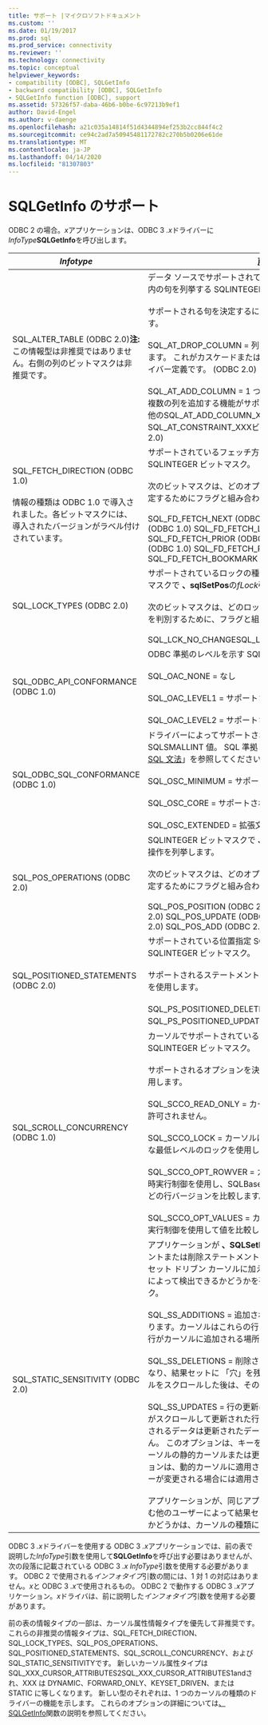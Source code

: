 ```yaml
---
title: サポート |マイクロソフトドキュメント
ms.custom: ''
ms.date: 01/19/2017
ms.prod: sql
ms.prod_service: connectivity
ms.reviewer: ''
ms.technology: connectivity
ms.topic: conceptual
helpviewer_keywords:
- compatibility [ODBC], SQLGetInfo
- backward compatibility [ODBC], SQLGetInfo
- SQLGetInfo function [ODBC], support
ms.assetid: 57326f57-daba-46b6-b0be-6c97213b9ef1
author: David-Engel
ms.author: v-daenge
ms.openlocfilehash: a21c035a14814f51d4344894ef253b2cc844f4c2
ms.sourcegitcommit: ce94c2ad7a50945481172782c270b5b0206e61de
ms.translationtype: MT
ms.contentlocale: ja-JP
ms.lasthandoff: 04/14/2020
ms.locfileid: "81307803"
---
```

# <a name="sqlgetinfo-support"></a>SQLGetInfo のサポート
ODBC 2 の場合。*x*アプリケーションは、ODBC 3 *.x*ドライバーに*InfoType***SQLGetInfo**を呼び出します。  
  
|*Infotype*|戻り値|  
|----------------|-------------|  
|SQL_ALTER_TABLE (ODBC 2.0)**注:** この情報型は非推奨ではありません。右側の列のビットマスクは非推奨です。|データ ソースでサポートされている**ALTER TABLE**ステートメント内の句を列挙する SQLINTEGER ビットマスク。<br /><br /> サポートされる句を決定するには、次のビットマスクを使用します。<br /><br /> SQL_AT_DROP_COLUMN = 列を削除する機能がサポートされています。 これがカスケードまたは制限動作を生じるかどうかは、ドライバー定義です。 (ODBC 2.0)<br /><br /> SQL_AT_ADD_COLUMN = 1 つの ALTER TABLE ステートメントに複数の列を追加する機能がサポートされています。 このビットは、他のSQL_AT_ADD_COLUMN_XXXビットまたはSQL_AT_CONSTRAINT_XXXビットとは結合されません。 (ODBC 2.0)|  
|SQL_FETCH_DIRECTION (ODBC 1.0)<br /><br /> 情報の種類は ODBC 1.0 で導入されました。各ビットマスクには、導入されたバージョンがラベル付けされています。|サポートされているフェッチ方向オプションを列挙する SQLINTEGER ビットマスク。<br /><br /> 次のビットマスクは、どのオプションがサポートされているかを決定するためにフラグと組み合わせて使用されます。<br /><br /> SQL_FD_FETCH_NEXT (ODBC 1.0) SQL_FD_FETCH_FIRST (ODBC 1.0) SQL_FD_FETCH_LAST (ODBC 1.0) SQL_FD_FETCH_PRIOR (ODBC 1.0) SQL_FD_FETCH_ABSOLUTE (ODBC 1.0) SQL_FD_FETCH_RELATIVE (ODBC 1.0) SQL_FD_FETCH_BOOKMARK (ODBC 2.0)|  
|SQL_LOCK_TYPES (ODBC 2.0)|サポートされているロックの種類を列挙する SQLINTEGER ビットマスクで **、sqlSetPos**の*fLock*引数に対して使用できます。<br /><br /> 次のビットマスクは、どのロック・タイプがサポートされているかを判別するために、フラグと組み合わせて使用されます。<br /><br /> SQL_LCK_NO_CHANGESQL_LCK_EXCLUSIVESQL_LCK_UNLOCK|  
|SQL_ODBC_API_CONFORMANCE (ODBC 1.0)|ODBC 準拠のレベルを示す SQLSMALLINT 値。<br /><br /> SQL_OAC_NONE = なし<br /><br /> SQL_OAC_LEVEL1 = サポートされるレベル 1<br /><br /> SQL_OAC_LEVEL2 = サポートされるレベル 2|  
|SQL_ODBC_SQL_CONFORMANCE (ODBC 1.0)|ドライバーによってサポートされている SQL 文法を示す SQLSMALLINT 値。 SQL 準拠レベルの定義については、「[付録 C: SQL 文法](../../../odbc/reference/appendixes/appendix-c-sql-grammar.md)」を参照してください。<br /><br /> SQL_OSC_MINIMUM = サポートされる最小文法<br /><br /> SQL_OSC_CORE = サポートされるコア文法<br /><br /> SQL_OSC_EXTENDED = 拡張文法がサポートされています|  
|SQL_POS_OPERATIONS (ODBC 2.0)|SQLINTEGER ビットマスクで **、SQLSetPos**でサポートされている操作を列挙します。<br /><br /> 次のビットマスクは、どのオプションがサポートされているかを決定するためにフラグと組み合わせて使用されます。<br /><br /> SQL_POS_POSITION (ODBC 2.0) SQL_POS_REFRESH (ODBC 2.0) SQL_POS_UPDATE (ODBC 2.0) SQL_POS_DELETE (ODBC 2.0) SQL_POS_ADD (ODBC 2.0)|  
|SQL_POSITIONED_STATEMENTS (ODBC 2.0)|サポートされている位置指定 SQL ステートメントを列挙する SQLINTEGER ビットマスク。<br /><br /> サポートされるステートメントを判別するには、次のビットマスクを使用します。<br /><br /> SQL_PS_POSITIONED_DELETE、SQL_PS_POSITIONED_UPDATE、SQL_PS_SELECT_FOR_UPDATE|  
|SQL_SCROLL_CONCURRENCY (ODBC 1.0)|カーソルでサポートされている同時実行制御オプションを列挙する SQLINTEGER ビットマスク。<br /><br /> サポートされるオプションを決定するには、次のビットマスクを使用します。<br /><br /> SQL_SCCO_READ_ONLY = カーソルは読み取り専用です。 更新は許可されません。<br /><br /> SQL_SCCO_LOCK = カーソルは、行を確実に更新するために十分な最低レベルのロックを使用します。<br /><br /> SQL_SCCO_OPT_ROWVER = カーソルはオプティミスティック同時実行制御を使用し、SQLBase ROWID や Sybase TIMESTAMP などの行バージョンを比較します。<br /><br /> SQL_SCCO_OPT_VALUES = カーソルはオプティミスティック同時実行制御を使用して値を比較します。|  
|SQL_STATIC_SENSITIVITY (ODBC 2.0)|アプリケーションが **、SQLSetPos**または位置指定更新ステートメントまたは削除ステートメントを使用して静的カーソルまたはキーセット ドリブン カーソルに加えた変更を、そのアプリケーションによって検出できるかどうかを列挙する SQLINTEGER ビットマスク。<br /><br /> SQL_SS_ADDITIONS = 追加された行はカーソルに対して可視になります。カーソルはこれらの行までスクロールできます。 これらの行がカーソルに追加される場所は、ドライバーに依存します。<br /><br /> SQL_SS_DELETIONS = 削除された行はカーソルから使用できなくなり、結果セットに 「穴」を残しません。削除された行からカーソルをスクロールした後は、その行に戻ることはできません。<br /><br /> SQL_SS_UPDATES = 行の更新はカーソルから見えます。カーソルがスクロールして更新された行に戻った場合、カーソルによって返されるデータは更新されたデータであり、元のデータではありません。 このオプションは、キーを更新しないキーセット ドリブン カーソルの静的カーソルまたは更新にのみ適用されます。 このオプションは、動的カーソルに適用されないか、または混合カーソルでキーが変更される場合には適用されません。<br /><br /> アプリケーションが、同じアプリケーション内の他のカーソルを含む他のユーザーによって結果セットに加えられた変更を検出できるかどうかは、カーソルの種類によって異なります。|  
  
 ODBC 3 *.x*ドライバーを使用する ODBC 3 *.x*アプリケーションでは、前の表で説明した*InfoType*引数を使用して**SQLGetInfo**を呼び出す必要はありませんが、次の段落に記載されている ODBC 3 *.x* *InfoType*引数を使用する必要があります。 ODBC 2 で使用される*インフォタイプ*引数の間には、1 対 1 の対応はありません。*x*と ODBC 3 *.x*で使用されるもの。 ODBC 2 で動作する ODBC 3 *.x*アプリケーション。*x*ドライバは、前に説明した*インフォタイプ*引数を使用する必要があります。  
  
 前の表の情報タイプの一部は、カーソル属性情報タイプを優先して非推奨です。 これらの非推奨の情報タイプは、SQL_FETCH_DIRECTION、SQL_LOCK_TYPES、SQL_POS_OPERATIONS、SQL_POSITIONED_STATEMENTS、SQL_SCROLL_CONCURRENCY、およびSQL_STATIC_SENSITIVITYです。 新しいカーソル属性タイプはSQL_XXX_CURSOR_ATTRIBUTES2SQL_XXX_CURSOR_ATTRIBUTES1andされ、XXX は DYNAMIC、FORWARD_ONLY、KEYSET_DRIVEN、または STATIC に等しくなります。 新しい型のそれぞれは、1 つのカーソルの種類のドライバーの機能を示します。 これらのオプションの詳細については[、SQLGetInfo](../../../odbc/reference/syntax/sqlgetinfo-function.md)関数の説明を参照してください。
